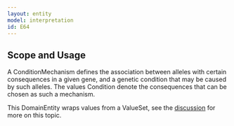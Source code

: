 ```yaml
---
layout: entity
model: interpretation
id: E64
---
```


Scope and Usage
---------------

A ConditionMechanism defines the association between alleles with certain consequences in a given gene, and a genetic condition that may be caused by such alleles.  The values Condition denote the consequences that can be chosen as such a mechanism.

This DomainEntity wraps values from a ValueSet, see the [discussion](../../../user/discussion/domain_entity.html) for more on this topic.

